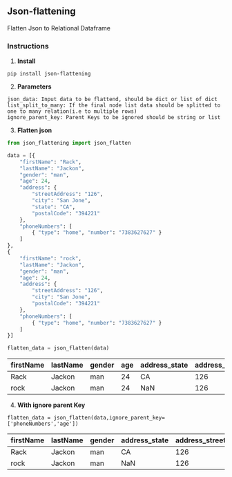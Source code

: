## Json-flattening

Flatten Json to Relational Dataframe

### Instructions

1. **Install**

```
pip install json-flattening
```

2. **Parameters**
```
json_data: Input data to be flattend, should be dict or list of dict
list_split_to_many: If the final node list data should be splitted to one to many relation(i.e to multiple rows)
ignore_parent_key: Parent Keys to be ignored should be string or list
```


3. **Flatten json**

``` Python
from json_flattening import json_flatten

data = [{
    "firstName": "Rack",
    "lastName": "Jackon",
    "gender": "man",
    "age": 24,
    "address": {
        "streetAddress": "126",
        "city": "San Jone",
        "state": "CA",
        "postalCode": "394221"
    },
    "phoneNumbers": [
        { "type": "home", "number": "7383627627" }
    ]
},
{
    "firstName": "rock",
    "lastName": "Jackon",
    "gender": "man",
    "age": 24,
    "address": {
        "streetAddress": "126",
        "city": "San Jone",
        "postalCode": "394221"
    },
    "phoneNumbers": [
        { "type": "home", "number": "7383627627" }
    ]
}]

flatten_data = json_flatten(data)

```

| firstName | lastName | gender | age | address_state | address_streetAddress | address_postalCode | address_city | phoneNumbers_type | phoneNumbers_number |
| ---- | ---- | ---- | ---- | ---- | ---- | ---- | ---- | ---- | ---- |  
|Rack|Jackon|man|24|CA|126|394221|San Jone|home|7383627627|
|rock|Jackon|man|24|NaN|126|394221|San Jone|home|7383627627|


4. **With ignore parent Key**
```
flatten_data = json_flatten(data,ignore_parent_key=['phoneNumbers','age'])
```
| firstName | lastName | gender | address_state | address_streetAddress | address_postalCode | address_city |
| ---- | ---- | ---- | ---- | ---- | ---- | ---- |
|Rack|Jackon|man|CA|126|394221|San Jone|
|rock|Jackon|man|NaN|126|394221|San Jone|

